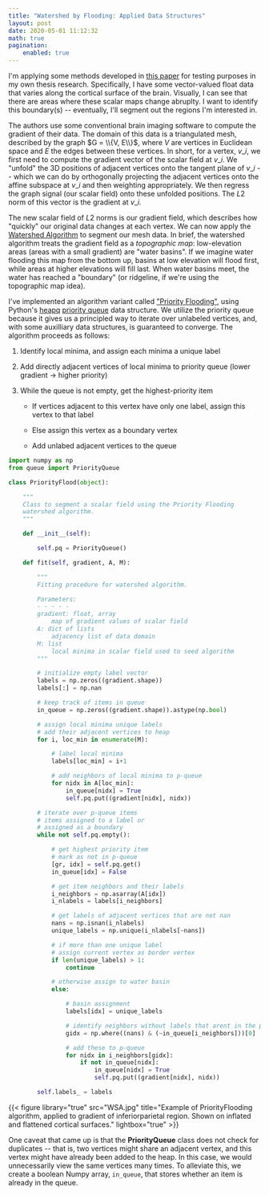 ```yaml
---
title: "Watershed by Flooding: Applied Data Structures"
layout: post
date: 2020-05-01 11:12:32
math: true
pagination: 
    enabled: true
---
```


I'm applying some methods developed in [this paper](https://www.ncbi.nlm.nih.gov/pmc/articles/PMC4677978/pdf/bhu239.pdf) for testing purposes in my own thesis research.  Specifically, I have some vector-valued float data that varies along the cortical surface of the brain.  Visually, I can see that there are areas where these scalar maps change abruplty.  I want to identify this boundary(s) -- eventually, I'll segment out the regions I'm interested in.

The authors use some conventional brain imaging software to compute the gradient of their data.  The domain of this data is a triangulated mesh, described by the graph $G = \\{V, E\\}$, where $V$ are vertices in Euclidean space and $E$ the edges between these vertices.  In short, for a vertex, $v\_{i}$, we first need to compute the gradient vector of the scalar field at $v\_{i}$.  We "unfold" the 3D positions of adjacent vertices onto the tangent plane of $v\_{i}$ -- which we can do by orthogonally projecting the adjacent vertices onto the affine subspace at $v\_{i}$ and then weighting appropriately.  We then regress the graph signal (our scalar field) onto these unfolded positions.  The $L2$ norm of this vector is the gradient at $v\_{i}$.  

The new scalar field of $L2$ norms is our gradient field, which describes how "quickly" our original data changes at each vertex.  We can now apply the [Watershed Algorithm](https://en.wikipedia.org/wiki/Watershed_(image_processing)) to segment our mesh data.  In brief, the watershed algorithm treats the gradient field as a *topographic map*: low-elevation areas (areas with a small gradient) are "water basins".  If we imagine water flooding this map from the bottom up, basins at low elevation will flood first, while areas at higher elevations will fill last.  When water basins meet, the water has reached a "boundary" (or ridgeline, if we're using the topographic map idea).

I've implemented an algorithm variant called ["Priority Flooding"](https://www.sciencedirect.com/science/article/pii/S0098300418307957), using Python's [heapq](https://docs.python.org/2/library/heapq.html) [priority queue](https://en.wikipedia.org/wiki/Priority_queue) data structure.  We utilize the priority queue because it gives us a principled way to iterate over unlabeled vertices, and, with some auxilliary data structures, is guaranteed to converge.  The algorithm proceeds as follows:

 1) Identify local minima, and assign each minima a unique label
 2) Add directly adjacent vertices of local minima to priority queue (lower gradient -> higher priority)
 3) While the queue is not empty, get the highest-priority item

    * If vertices adjacent to this vertex have only one label, assign this vertex to that label
    
    * Else assign this vertex as a boundary vertex
    
    * Add unlabed adjacent vertices to the queue

```python
import numpy as np
from queue import PriorityQueue

class PriorityFlood(object):

    """
    Class to segment a scalar field using the Priority Flooding
    watershed algorithm.
    """

    def __init__(self):

        self.pq = PriorityQueue()

    def fit(self, gradient, A, M):

        """
        Fitting procedure for watershed algorithm.

        Parameters:
        - - - - -
        gradient: float, array
            map of gradient values of scalar field
        A: dict of lists
            adjacency list of data domain
        M: list
            local minima in scalar field used to seed algorithm
        """

        # initialize empty label vector
        labels = np.zeros((gradient.shape))
        labels[:] = np.nan

        # keep track of items in queue
        in_queue = np.zeros((gradient.shape)).astype(np.bool)

        # assign local minima unique labels
        # add their adjacent vertices to heap
        for i, loc_min in enumerate(M):

            # label local minima
            labels[loc_min] = i+1

            # add neighbors of local minima to p-queue
            for nidx in A[loc_min]:
                in_queue[nidx] = True
                self.pq.put((gradient[nidx], nidx))

        # iterate over p-queue items
        # items assigned to a label or
        # assigned as a boundary
        while not self.pq.empty():

            # get highest priority item
            # mark as not in p-queue
            [gr, idx] = self.pq.get()
            in_queue[idx] = False

            # get item neighbors and their labels
            i_neighbors = np.asarray(A[idx])
            i_nlabels = labels[i_neighbors]

            # get labels of adjacent vertices that are not nan
            nans = np.isnan(i_nlabels)
            unique_labels = np.unique(i_nlabels[~nans])

            # if more than one unique label
            # assign current vertex as border vertex
            if len(unique_labels) > 1:
                continue

            # otherwise assign to water basin
            else:

                # basin assignment
                labels[idx] = unique_labels

                # identify neighbors without labels that arent in the p-queue
                gidx = np.where((nans) & (~in_queue[i_neighbors]))[0]

                # add these to p-queue
                for nidx in i_neighbors[gidx]:
                    if not in_queue[nidx]:
                        in_queue[nidx] = True
                        self.pq.put((gradient[nidx], nidx))

        self.labels_ = labels

```

{{< figure library="true" src="WSA.jpg" title="Example of PriorityFlooding algorithm, applied to gradient of inferiorparietal region.  Shown on inflated and flattened cortical surfaces." lightbox="true" >}}

One caveat that came up is that the **PriorityQueue** class does not check for duplicates -- that is, two vertices might share an adjacent vertex, and this vertex might have already been added to the heap.  In this case, we would unnecessarily view the same vertices many times.  To alleviate this, we create a boolean Numpy array, ```in_queue```, that stores whether an item is already in the queue.

